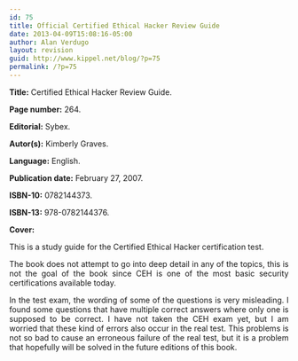 ```yaml
---
id: 75
title: Official Certified Ethical Hacker Review Guide
date: 2013-04-09T15:08:16-05:00
author: Alan Verdugo
layout: revision
guid: http://www.kippel.net/blog/?p=75
permalink: /?p=75
---
```

**Title:** Certified Ethical Hacker Review Guide.

**Page number:** 264.

**Editorial:** Sybex.

**Autor(s):** Kimberly Graves.

**Language:** English.

**Publication date:** February 27, 2007.

**ISBN-10:** 0782144373.

**ISBN-13:** 978-0782144376.

**Cover:**

<p style="text-align: justify;">
  This is a study guide for the Certified Ethical Hacker certification test.
</p>

<p style="text-align: justify;">
  The book does not attempt to go into deep detail in any of the topics, this is not the goal of the book since CEH is one of the most basic security certifications available today.
</p>

<p style="text-align: justify;">
  In the test exam, the wording of some of the questions is very misleading. I found some questions that have multiple correct answers where only one is supposed to be correct. I have not taken the CEH exam yet, but I am worried that these kind of errors also occur in the real test. This problems is not so bad to cause an erroneous failure of the real test, but it is a problem that hopefully will be solved in the future editions of this book.
</p>